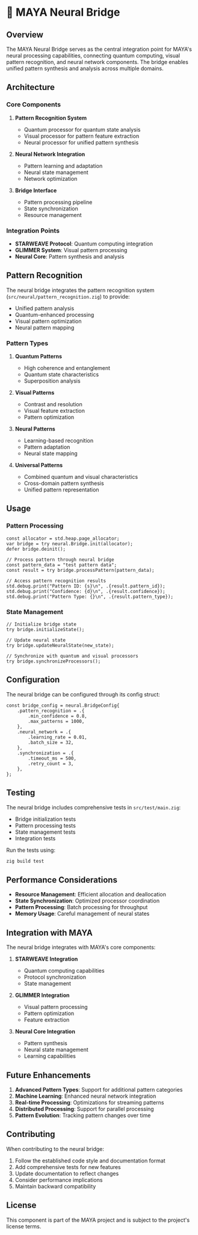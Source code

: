 # 🧠 MAYA Neural Bridge

## Overview

The MAYA Neural Bridge serves as the central integration point for MAYA's neural processing capabilities, connecting quantum computing, visual pattern recognition, and neural network components. The bridge enables unified pattern synthesis and analysis across multiple domains.

## Architecture

### Core Components

1. **Pattern Recognition System**
   - Quantum processor for quantum state analysis
   - Visual processor for pattern feature extraction
   - Neural processor for unified pattern synthesis

2. **Neural Network Integration**
   - Pattern learning and adaptation
   - Neural state management
   - Network optimization

3. **Bridge Interface**
   - Pattern processing pipeline
   - State synchronization
   - Resource management

### Integration Points

- **STARWEAVE Protocol**: Quantum computing integration
- **GLIMMER System**: Visual pattern processing
- **Neural Core**: Pattern synthesis and analysis

## Pattern Recognition

The neural bridge integrates the pattern recognition system (`src/neural/pattern_recognition.zig`) to provide:

- Unified pattern analysis
- Quantum-enhanced processing
- Visual pattern optimization
- Neural pattern mapping

### Pattern Types

1. **Quantum Patterns**
   - High coherence and entanglement
   - Quantum state characteristics
   - Superposition analysis

2. **Visual Patterns**
   - Contrast and resolution
   - Visual feature extraction
   - Pattern optimization

3. **Neural Patterns**
   - Learning-based recognition
   - Pattern adaptation
   - Neural state mapping

4. **Universal Patterns**
   - Combined quantum and visual characteristics
   - Cross-domain pattern synthesis
   - Unified pattern representation

## Usage

### Pattern Processing

```zig
const allocator = std.heap.page_allocator;
var bridge = try neural.Bridge.init(allocator);
defer bridge.deinit();

// Process pattern through neural bridge
const pattern_data = "test pattern data";
const result = try bridge.processPattern(pattern_data);

// Access pattern recognition results
std.debug.print("Pattern ID: {s}\n", .{result.pattern_id});
std.debug.print("Confidence: {d}\n", .{result.confidence});
std.debug.print("Pattern Type: {}\n", .{result.pattern_type});
```

### State Management

```zig
// Initialize bridge state
try bridge.initializeState();

// Update neural state
try bridge.updateNeuralState(new_state);

// Synchronize with quantum and visual processors
try bridge.synchronizeProcessors();
```

## Configuration

The neural bridge can be configured through its config struct:

```zig
const bridge_config = neural.BridgeConfig{
    .pattern_recognition = .{
        .min_confidence = 0.8,
        .max_patterns = 1000,
    },
    .neural_network = .{
        .learning_rate = 0.01,
        .batch_size = 32,
    },
    .synchronization = .{
        .timeout_ms = 500,
        .retry_count = 3,
    },
};
```

## Testing

The neural bridge includes comprehensive tests in `src/test/main.zig`:

- Bridge initialization tests
- Pattern processing tests
- State management tests
- Integration tests

Run the tests using:

```bash
zig build test
```

## Performance Considerations

- **Resource Management**: Efficient allocation and deallocation
- **State Synchronization**: Optimized processor coordination
- **Pattern Processing**: Batch processing for throughput
- **Memory Usage**: Careful management of neural states

## Integration with MAYA

The neural bridge integrates with MAYA's core components:

1. **STARWEAVE Integration**
   - Quantum computing capabilities
   - Protocol synchronization
   - State management

2. **GLIMMER Integration**
   - Visual pattern processing
   - Pattern optimization
   - Feature extraction

3. **Neural Core Integration**
   - Pattern synthesis
   - Neural state management
   - Learning capabilities

## Future Enhancements

1. **Advanced Pattern Types**: Support for additional pattern categories
2. **Machine Learning**: Enhanced neural network integration
3. **Real-time Processing**: Optimizations for streaming patterns
4. **Distributed Processing**: Support for parallel processing
5. **Pattern Evolution**: Tracking pattern changes over time

## Contributing

When contributing to the neural bridge:

1. Follow the established code style and documentation format
2. Add comprehensive tests for new features
3. Update documentation to reflect changes
4. Consider performance implications
5. Maintain backward compatibility

## License

This component is part of the MAYA project and is subject to the project's license terms. 